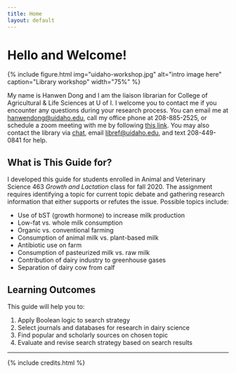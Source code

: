 ```yaml
---
title: Home
layout: default
---
```


# Hello and Welcome!

{% include figure.html img="uidaho-workshop.jpg" alt="intro image here" caption="Library workshop" width="75%" %}

My name is Hanwen Dong and I am the liaison librarian for College of Agricultural & Life Sciences at U of I. I welcome you to contact me if you encounter any questions during your research process. You can email me at hanwendong@uidaho.edu, call my office phone at 208-885-2525, or schedule a zoom meeting with me by following [this link](https://uidaho.co1.qualtrics.com/jfe/form/SV_1GJiDTJ7po0bDk9?topic=Agricultural+%26amp%3B+Life+Sciences&person=Hanwen+Dong&email=hanwendong%40uidaho.edu). You may also contact the library via [chat](https://www.lib.uidaho.edu/help/chat.html), email <libref@uidaho.edu>, and text 208-449-0841 for help.

## What is This Guide for?
I developed this guide for students enrolled in Animal and Veterinary Science 463 *Growth and Lactation* class for fall 2020. The assignment requires identifying a topic for current topic debate and gathering research information that either supports or refutes the issue. Possible topics include: 
- Use of bST (growth hormone) to increase milk production
- Low-fat vs. whole milk consumption
- Organic vs. conventional farming
- Consumption of animal milk vs. plant-based milk
- Antibiotic use on farm
- Consumption of pasteurized milk vs. raw milk
- Contribution of dairy industry to greenhouse gases
- Separation of dairy cow from calf

## Learning Outcomes
This guide will help you to:
1.	Apply Boolean logic to search strategy
1.	Select journals and databases for research in dairy science
1.	Find popular and scholarly sources on chosen topic
1.	Evaluate and revise search strategy based on search results

------

{% include credits.html %}
